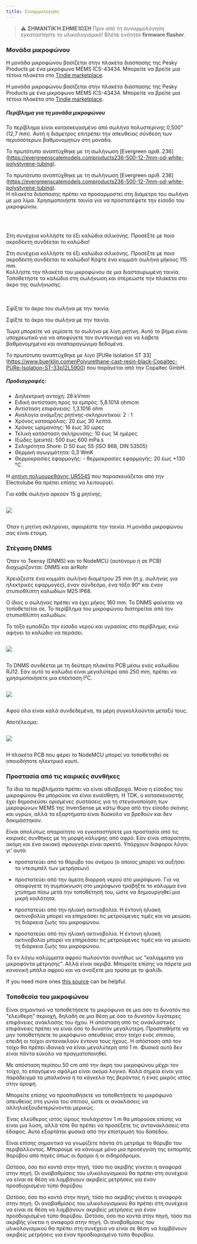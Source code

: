 ```yaml
---
title: Συναρμολόγηση
---
```

> ⚠️ **ΣΗΜΑΝΤΙΚΉ ΣΗΜΕΊΩΣΗ**
Πριν από τη συναρμολόγηση εγκαταστήστε το υλικολογισμικό!
Βλέπε ενότητα __firmware flasher__.


### Μονάδα μικροφώνου

Η μονάδα μικροφώνου βασίζεται στην πλακέτα διάσπασης της Pesky Products με ένα μικρόφωνο MEMS ICS-43434. Μπορείτε να βρείτε μια τέτοια πλακέτα στο [Tindie marketplace](https://www.tindie.comproductsonehorseics43434-i2s-digital-microphone).

Η μονάδα μικροφώνου βασίζεται στην πλακέτα διάσπασης της Pesky Products με ένα μικρόφωνο MEMS ICS-43434. Μπορείτε να βρείτε μια τέτοια πλακέτα στο [Tindie marketplace](https://www.tindie.comproductsonehorseics43434-i2s-digital-microphone).


##### Περίβλημα για τη μονάδα μικροφώνου
Το περίβλημα είναι κατασκευασμένο από σωλήνα πολυστερίνης 0,500" (12,7 mm). Αυτή η διάμετρος επιτρέπει την απευθείας σύνδεση των περισσότερων βαθμονομητών στη μονάδα.

Το πρωτότυπο αναπτύχθηκε με τη σωλήνωση [Evergreen αριθ. 236] (https://evergreenscalemodels.comproducts236-500-12-7mm-od-white-polystyrene-tubing).

Το πρωτότυπο αναπτύχθηκε με τη σωλήνωση [Evergreen αριθ. 236] (https://evergreenscalemodels.comproducts236-500-12-7mm-od-white-polystyrene-tubing).
<br>
Η πλακέτα διάσπασης πρέπει να προσαρμοστεί στη διάμετρο του σωλήνα με μια λίμα. Χρησιμοποιήστε ταινία για να προστατέψετε την είσοδο του μικροφώνου.
<br>

<br>
<br>

Στη συνέχεια κολλήστε τα έξι καλώδια σιλικόνης. Προσέξτε με ποιο ακροδέκτη συνδέεται το καλώδιο!

Στη συνέχεια κολλήστε τα έξι καλώδια σιλικόνης. Προσέξτε με ποιο ακροδέκτη συνδέεται το καλώδιο!
Κόψτε ένα κομμάτι σωλήνα μήκους 115 mm.
<br>
Κολλήστε την πλακέτα του μικροφώνου σε μια διασταυρωμένη ταινία. Τοποθετήστε τα καλώδια στη σωλήνωση και στερεώστε την πλακέτα στο άκρο της σωλήνωσης.
<br>
<br>
<br>

Σφίξτε το άκρο του σωλήνα με την ταινία.

Σφίξτε το άκρο του σωλήνα με την ταινία.

Τώρα μπορείτε να γεμίσετε το σωλήνα με λίγη ρητίνη. Αυτό το βήμα είναι υποχρεωτικό για να αποφύγετε τον συντονισμό και να λάβετε βαθμονομημένα και αναπαραγώγιμα δεδομένα.

Το πρωτότυπο αναπτύχθηκε με λίγο [PURe Isolation ST 33] (https://www.buerklin.comenPolyurethane-cast-resin-black-Copaltec-PURe-Isolation-ST-33p12L5900) που παράγεται από την Copaltec GmbH.

##### Προδιαγραφές:
* Διηλεκτρική αντοχή: 28 kVmm
* Ειδική αντίσταση προς τα εμπρός: 5,8.1014 ohmcm
* Αντίσταση επιφάνειας: 1,3.1016 ohm
* Αναλογία ανάμιξης ρητίνης-σκληρυντικού: 2 : 1
* Χρόνος κατσαρόλας: 20 έως 30 λεπτά.
* Χρόνος ωρίμανσης: 16 έως 30 ώρες
* Τελική κατάσταση σκλήρυνσης: 10 έως 14 ημέρες
* Ιξώδες (μεικτό): 500 έως 600 mPa.s
* Σκληρότητα Shore: D 50 έως 55 (ISO 868, DIN 53505)
* Θερμική αγωγιμότητα: 0,3 WmK
* Θερμοκρασίες εφαρμογής: - θερμοκρασίες εφαρμογής: 20 έως +130 °C


Η [ρητίνη πολυουρεθάνης UR5545](https://electrolube.comwp-contentuploads201911044-UR5545A-SDS1525.pdf) που παρασκευάζεται από την Electrolube θα πρέπει επίσης να λειτουργεί.

Για κάθε σωλήνα αρκούν 15 g ρητίνης.

<img src="..docsdnmsdnms-noise-measuring-microphone-inside-tube.jpg" style="display:block; margin: 2em 0" loading="lazy">

Όταν η ρητίνη σκληρύνει, αφαιρέστε την ταινία. Η μονάδα μικροφώνου σας είναι έτοιμη.



### Στέγαση DNMS

Όταν το Teensy (DNMS) και το NodeMCU (αυτόνομο ή σε PCB) διαχωρίζονται: DNMS και airRohr

Χρειάζεστε ένα κομμάτι σωλήνα διαμέτρου 25 mm (π.χ. σωλήνας για ηλεκτρικές εφαρμογές), έναν σύνδεσμο, ένα τόξο 90° και έναν στυπιοθλίπτη καλωδίων M25 IP68.

Ο ίδιος ο σωλήνας πρέπει να έχει μήκος 160 mm. Το DNMS φαίνεται να τοποθετείται σε. Το περίβλημα του μικροφώνου διατηρείται από τον στυπιοθλίπτη καλωδίων.

Το τόξο εμποδίζει την είσοδο νερού και υγρασίας στο περίβλημα, ενώ αφήνει το καλώδιο να περάσει.

<img src="..docsdnmsdnms-noise-measuring-housing.jpg" style="margin: 1em 0" loading="lazy">

Το DNMS συνδέεται με τη δεύτερη πλακέτα PCB μέσω ενός καλωδίου RJ12. Εάν αυτό το καλώδιο είναι μεγαλύτερο από 250 mm, πρέπει να χρησιμοποιήσετε μια επέκταση I²C.

<img src="..docsdnmsdnms-noise-measuring-sensor-kit.jpg" style="margin: 1em 0" loading="lazy">

Αφού όλα είναι καλά συνδεδεμένα, τα μέρη συγκολλούνται μεταξύ τους.

Αποτέλεσμα:

<img src="..docsdnmsdnms-noise-measuring-dn40-result.jpg" style="margin: 1em 0" loading="lazy">

Η πλακέτα PCB που φέρει το NodeMCU μπορεί να τοποθετηθεί σε οποιοδήποτε ηλεκτρικό κουτί.


### Προστασία από τις καιρικές συνθήκες

Τα ίδια τα περιβλήματα πρέπει να είναι αδιάβροχα. Μόνο η είσοδος του μικροφώνου θα μπορούσε να είναι ευαίσθητη. Η TDK, ο κατασκευαστής έχει δημοσιεύσει ορισμένες συστάσεις για τη στεγανοποίηση των μικροφώνων MEMS της InvenSense με κάτω θύρα από την είσοδο σκόνης και υγρών, αλλά τα εξαρτήματα είναι δύσκολο να βρεθούν και δεν δοκιμάστηκαν.

Είναι απολύτως απαραίτητο να εγκαταστήσετε μια προστασία από τις καιρικές συνθήκες με τη μορφή κάλυψης από αφρό. Εάν είναι απαραίτητο, ακόμη και ένα οικιακό σφουγγάρι είναι αρκετό. Υπάρχουν διάφοροι λόγοι γι' αυτό:
* προστατεύει από το θόρυβο του ανέμου (ο οποίος μπορεί να αυξήσει τα ντεσιμπέλ των μετρήσεων)
* προστατεύει από την άμεση διαρροή νερού στο μικρόφωνο. Για να αποφύγετε τη συμπύκνωση στο μικρόφωνο τραβήξτε το κάλυμμα ένα χτύπημα πίσω μετά την τοποθέτησή του, ώστε να δημιουργηθεί μια μικρή κοιλότητα.
* προστατεύει από την ηλιακή ακτινοβολία. Η έντονη ηλιακή ακτινοβολία μπορεί να επηρεάσει τις μετρούμενες τιμές και να μειώσει τη διάρκεια ζωής του μικροφώνου.

* προστατεύει από την ηλιακή ακτινοβολία. Η έντονη ηλιακή ακτινοβολία μπορεί να επηρεάσει τις μετρούμενες τιμές και να μειώσει τη διάρκεια ζωής του μικροφώνου.

Τα εν λόγω καλύμματα αφρού πωλούνται συνήθως ως "καλύμματα για μικροφόντα μέτρησης". Αλλά είναι ακριβά. Μπορείτε επίσης να πάρετε μια κανονική μπάλα αφρού και να ανοίξετε μια τρύπα με το ψαλίδι.

If you need more ones [this source](https://de.aliexpress.comitem32357483926.html?gps-id=pcStoreJustForYou&amp;scm=1007.23125.137358.0&amp;scm_id=1007.23125.137358.0&amp;scm-url=1007.23125.137358.0&amp;pvid=6cc8dfcd-974e-4fde-9dc9-6444c37a9069&amp;spm=a2g0o.store_home.smartJustForYou_148437547.2) can be helpful.

### Τοποθεσία του μικροφώνου

Είναι σημαντικό να τοποθετήσετε το μικρόφωνο σε μια όσο το δυνατόν πιο "ελεύθερη" περιοχή, δηλαδή σε μια θέση με όσο το δυνατόν λιγότερες επιφάνειες ανάκλασης του ήχου. Η απόσταση από τις ανακλαστικές επιφάνειες πρέπει να είναι όσο το δυνατόν μεγαλύτερη. Προσπαθήστε να μην τοποθετήσετε το μικρόφωνο απευθείας στον τοίχο ενός σπιτιού, επειδή οι τοίχοι αντανακλούν έντονα τους ήχους.  Η απόσταση από τον τοίχο θα πρέπει ιδανικά να είναι μεγαλύτερη από 1 m. Φυσικά αυτό δεν είναι πάντα εύκολο να πραγματοποιηθεί.

Με απόσταση περίπου 50 cm από την άκρη του μικροφώνου μέχρι τον τοίχο, το επαγόμενο σφάλμα είναι ακόμα λογικό. Καλά σημεία είναι για παράδειγμα τα μπαλκόνια ή τα κάγκελα της βεράντας ή ένας μικρός ιστός στην οροφή.

Μπορείτε επίσης να προσπαθήσετε να τοποθετήσετε το μικρόφωνο απευθείας στη γωνία του σπιτιού, ώστε οι ανακλάσεις να αλληλοεξουδετερώνονται μερικώς.

Ένας ελεύθερος ιστός ύψους τουλάχιστον 1 m θα μπορούσε επίσης να είναι μια λύση, αλλά τότε θα πρέπει να προσέξετε τις αντανακλάσεις στο έδαφος. Αυτό εξαρτάται φυσικά από την επίστρωση του δαπέδου.

Είναι επίσης σημαντικό να γνωρίζετε πάντα ότι μετράμε το θόρυβο του περιβάλλοντος.  Μπορούμε να κάνουμε μόνο μια προσέγγιση της εκπομπής θορύβου από πηγές όπως οι δρόμοι ή οι σιδηρόδρομοι.

Ωστόσο, όσο πιο κοντά στην πηγή, τόσο πιο ακριβής γίνεται η αναφορά στην πηγή. Οι αναβαθμίσεις του υλικολογισμικού θα πρέπει στη συνέχεια να είναι σε θέση να λαμβάνουν ακριβείς μετρήσεις για έναν προσδιορισμένο τύπο θορύβου.

Ωστόσο, όσο πιο κοντά στην πηγή, τόσο πιο ακριβής γίνεται η αναφορά στην πηγή. Οι αναβαθμίσεις του υλικολογισμικού θα πρέπει στη συνέχεια να είναι σε θέση να λαμβάνουν ακριβείς μετρήσεις για έναν προσδιορισμένο τύπο θορύβου.
Ωστόσο, όσο πιο κοντά στην πηγή, τόσο πιο ακριβής γίνεται η αναφορά στην πηγή. Οι αναβαθμίσεις του υλικολογισμικού θα πρέπει στη συνέχεια να είναι σε θέση να λαμβάνουν ακριβείς μετρήσεις για έναν προσδιορισμένο τύπο θορύβου.
<br>
<br>
